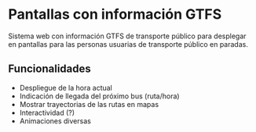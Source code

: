 # Pantallas con información GTFS

Sistema web con información GTFS de transporte público para desplegar en pantallas para las personas usuarias de transporte público en paradas.

## Funcionalidades

- Despliegue de la hora actual
- Indicación de llegada del próximo bus (ruta/hora)
- Mostrar trayectorias de las rutas en mapas
- Interactividad (?)
- Animaciones diversas
